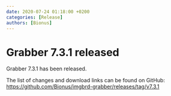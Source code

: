 ```yaml
---
date: 2020-07-24 01:18:00 +0200
categories: [Release]
authors: [Bionus]
---
```



# Grabber 7.3.1 released

Grabber 7.3.1 has been released.

The list of changes and download links can be found on GitHub:  
<https://github.com/Bionus/imgbrd-grabber/releases/tag/v7.3.1>